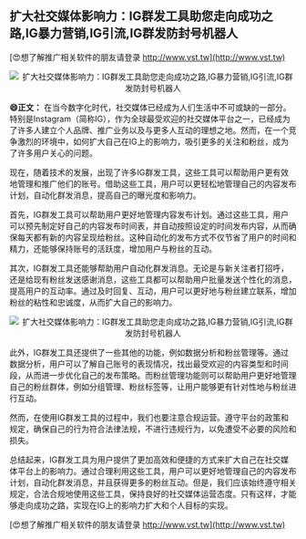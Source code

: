 ## **扩大社交媒体影响力：IG群发工具助您走向成功之路,IG暴力营销,IG引流,IG群发防封号机器人**

[😍想了解推广相关软件的朋友请登录 http://www.vst.tw](http://www.vst.tw)

 <center><img src="https://vst.tw/MP4/tuiguang/png/1.png" alt="扩大社交媒体影响力：IG群发工具助您走向成功之路,IG暴力营销,IG引流,IG群发防封号机器人"></center>

**😄正文：**
在当今数字化时代，社交媒体已经成为人们生活中不可或缺的一部分。特别是Instagram（简称IG），作为全球最受欢迎的社交媒体平台之一，已经成为了许多人建立个人品牌、推广业务以及与更多人互动的理想之地。然而，在一个竞争激烈的环境中，如何扩大自己在IG上的影响力，吸引更多的关注和粉丝，成为了许多用户关心的问题。

现在，随着技术的发展，出现了许多IG群发工具，这些工具可以帮助用户更有效地管理和推广他们的账号。借助这些工具，用户可以更轻松地管理自己的内容发布计划，自动化群发消息，提高自己的曝光度和影响力。

首先，IG群发工具可以帮助用户更好地管理内容发布计划。通过这些工具，用户可以预先制定好自己的内容发布时间表，并自动按照设定的时间发布内容，从而确保每天都有新的内容呈现给粉丝。这种自动化的发布方式不仅节省了用户的时间和精力，还能够保持账号的活跃度，增加用户与粉丝的互动。

其次，IG群发工具还能够帮助用户自动化群发消息。无论是与新关注者打招呼，还是给现有粉丝发送感谢消息，这些工具都可以帮助用户批量发送个性化的消息，提高用户的互动率。通过及时回复、互动，用户可以更好地与粉丝建立联系，增加粉丝的粘性和忠诚度，从而扩大自己的影响力。

 <center><img src="https://vst.tw/MP4/tuiguang/png/7.png" alt="扩大社交媒体影响力：IG群发工具助您走向成功之路,IG暴力营销,IG引流,IG群发防封号机器人"></center>

此外，IG群发工具还提供了一些其他的功能，例如数据分析和粉丝管理等。通过数据分析，用户可以了解自己账号的表现情况，找出最受欢迎的内容类型和时间段，从而进一步优化自己的发布策略。而粉丝管理功能则可以帮助用户更好地管理自己的粉丝群体，例如分组管理、粉丝标签等，让用户能够更有针对性地与粉丝进行互动。

然而，在使用IG群发工具的过程中，我们也要注意合规运营。遵守平台的政策和规定，确保自己的行为符合法律法规，不进行违规行为，以免遭受不必要的风险和损失。

总结起来，IG群发工具为用户提供了更加高效和便捷的方式来扩大自己在社交媒体平台上的影响力。通过合理利用这些工具，用户可以更好地管理自己的内容发布计划，自动化群发消息，并且获得更多的粉丝互动。但是，我们应该始终遵守相关规定，合法合规地使用这些工具，保持良好的社交媒体运营态度。只有这样，才能够走向成功之路，实现在IG上的影响力扩大和个人目标的实现。

[😍想了解推广相关软件的朋友请登录 http://www.vst.tw](http://www.vst.tw)



